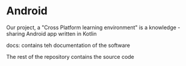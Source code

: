 # Android

Our project, a "Cross Platform learning environment" is a knowledge - sharing Android app written in Kotlin



docs: contains teh documentation of the software

The rest of the repository contains the source code
